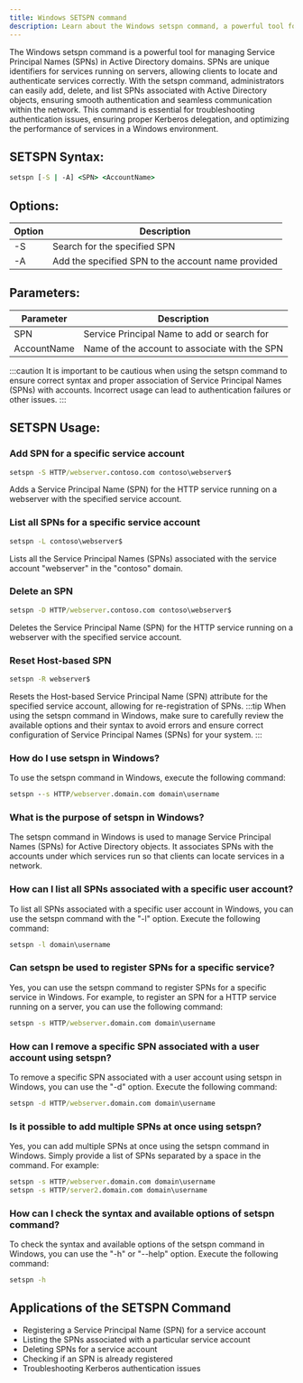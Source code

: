 ```yaml
---
title: Windows SETSPN command
description: Learn about the Windows setspn command, a powerful tool for managing Service Principal Names (SPNs) in Active Directory domains.
---
```


The Windows setspn command is a powerful tool for managing Service Principal Names (SPNs) in Active Directory domains. SPNs are unique identifiers for services running on servers, allowing clients to locate and authenticate services correctly. With the setspn command, administrators can easily add, delete, and list SPNs associated with Active Directory objects, ensuring smooth authentication and seamless communication within the network. This command is essential for troubleshooting authentication issues, ensuring proper Kerberos delegation, and optimizing the performance of services in a Windows environment.

## SETSPN Syntax:
```cmd
setspn [-S | -A] <SPN> <AccountName>
```
## Options:
| Option | Description                                      |
|--------|--------------------------------------------------|
| -S     | Search for the specified SPN                     |
| -A     | Add the specified SPN to the account name provided|

## Parameters:
| Parameter  | Description                                       |
|------------|---------------------------------------------------|
| SPN        | Service Principal Name to add or search for       |
| AccountName| Name of the account to associate with the SPN     |

:::caution
It is important to be cautious when using the setspn command to ensure correct syntax and proper association of Service Principal Names (SPNs) with accounts. Incorrect usage can lead to authentication failures or other issues.
:::
## SETSPN Usage:
### Add SPN for a specific service account
```cmd
setspn -S HTTP/webserver.contoso.com contoso\webserver$
```
Adds a Service Principal Name (SPN) for the HTTP service running on a webserver with the specified service account.

### List all SPNs for a specific service account
```cmd
setspn -L contoso\webserver$
```
Lists all the Service Principal Names (SPNs) associated with the service account "webserver" in the "contoso" domain.

### Delete an SPN
```cmd
setspn -D HTTP/webserver.contoso.com contoso\webserver$
```
Deletes the Service Principal Name (SPN) for the HTTP service running on a webserver with the specified service account.

### Reset Host-based SPN
```cmd
setspn -R webserver$
```
Resets the Host-based Service Principal Name (SPN) attribute for the specified service account, allowing for re-registration of SPNs.
:::tip
When using the setspn command in Windows, make sure to carefully review the available options and their syntax to avoid errors and ensure correct configuration of Service Principal Names (SPNs) for your system.
:::

### How do I use setspn in Windows?
To use the setspn command in Windows, execute the following command:
```cmd
setspn --s HTTP/webserver.domain.com domain\username
```

### What is the purpose of setspn in Windows?
The setspn command in Windows is used to manage Service Principal Names (SPNs) for Active Directory objects. It associates SPNs with the accounts under which services run so that clients can locate services in a network.

### How can I list all SPNs associated with a specific user account?
To list all SPNs associated with a specific user account in Windows, you can use the setspn command with the "-l" option. Execute the following command:
```cmd
setspn -l domain\username
```

### Can setspn be used to register SPNs for a specific service?
Yes, you can use the setspn command to register SPNs for a specific service in Windows. For example, to register an SPN for a HTTP service running on a server, you can use the following command:
```cmd
setspn -s HTTP/webserver.domain.com domain\username
```

### How can I remove a specific SPN associated with a user account using setspn?
To remove a specific SPN associated with a user account using setspn in Windows, you can use the "-d" option. Execute the following command:
```cmd
setspn -d HTTP/webserver.domain.com domain\username
```

### Is it possible to add multiple SPNs at once using setspn?
Yes, you can add multiple SPNs at once using the setspn command in Windows. Simply provide a list of SPNs separated by a space in the command. For example:
```cmd
setspn -s HTTP/webserver.domain.com domain\username 
setspn -s HTTP/server2.domain.com domain\username
```

### How can I check the syntax and available options of setspn command?
To check the syntax and available options of the setspn command in Windows, you can use the "-h" or "--help" option. Execute the following command:
```cmd
setspn -h
```

## Applications of the SETSPN Command

- Registering a Service Principal Name (SPN) for a service account
- Listing the SPNs associated with a particular service account
- Deleting SPNs for a service account
- Checking if an SPN is already registered
- Troubleshooting Kerberos authentication issues